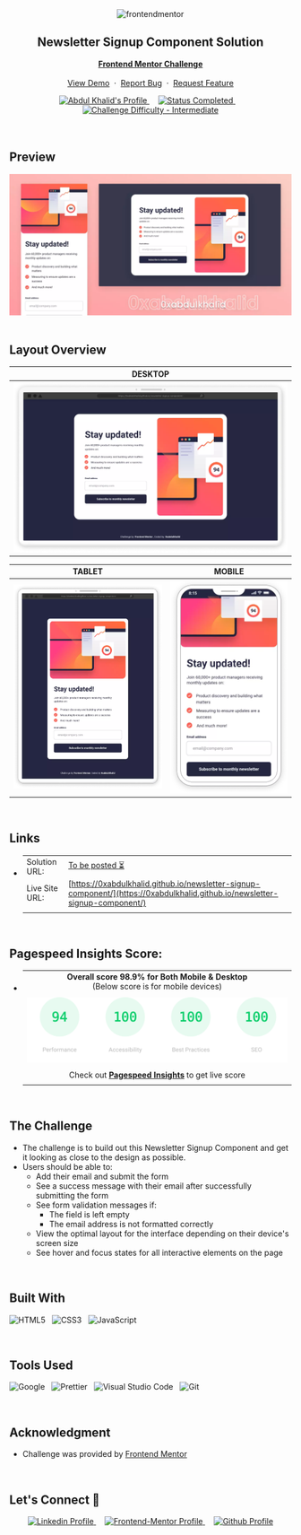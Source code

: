 <div align="center">

  <img src="https://www.frontendmentor.io/static/images/logo-mobile.svg" alt="frontendmentor" width="80">

  <h2 align="center">Newsletter Signup Component Solution</h2>
  <p align="center">
    <a href="https://www.frontendmentor.io/challenges/newsletter-signup-form-with-success-message-3FC1AZbNrv"><strong>Frontend Mentor Challenge</strong></a>
    <br />
    <br />
    <a href="https://0xabdulkhalid.github.io/newsletter-signup-component/">View Demo</a>
    &nbsp;·&nbsp;
    <a href="https://github.com/0xabdulkhalid/newsletter-signup-component/issues">Report Bug</a>
    &nbsp;·&nbsp;
    <a href="https://github.com/0xabdulkhalid/newsletter-signup-component/issues">Request Feature</a>
  </p>
</div>

<!-- Badges -->
<div align="center">
  <!-- Profiles -->
  <a href="https://www.frontendmentor.io/profile/0xabdulkhalid">
    <img src="https://img.shields.io/badge/Profile-0xAbdulKhalid-fefefe?style=for-the-badge&logo=frontendmentor" alt="Abdul Khalid's Profile">
  </a> &nbsp;&nbsp;&nbsp;

  <!-- Status -->
  <a href="#">
    <img src="https://img.shields.io/badge/Status-Completed-00CE80?style=for-the-badge" alt="Status Completed">
  </a> &nbsp;&nbsp;&nbsp;

  <!-- Difficulty -->
  <a href="https://www.frontendmentor.io/challenges?difficulties=1"  >
    <img src="https://img.shields.io/badge/Difficulty-Junior-AAD742?style=for-the-badge&logo=frontendmentor" alt="Challenge Difficulty - Intermediate">
  </a>

</div>
<br />
<br />



## **Preview**

<div align='center'>
<img src='./design/preview.webp' alt='Newsletter Signup Component solution preview image'>
</div>

<br>

## **Layout Overview**

| DESKTOP        |
| :-------------: |
| <img src='./design/desktop.webp' alt='desktop preview'>    |

| TABLET | MOBILE |
| :-----: | :-----: |
| <img src='./design/tablet.webp' width='580px' alt='tablet preview'> | <img src='./design/mobile.webp' alt='mobile preview'> |

<br>

## **Links**

- |||
  | :----- | :----- |
  | Solution URL: | [To be posted :hourglass_flowing_sand:](#link) |
  | Live Site URL: | [https://0xabdulkhalid.github.io/newsletter-signup-component/](https://0xabdulkhalid.github.io/newsletter-signup-component/) |
  |||

<br>

## Pagespeed Insights Score:
  
- ||
  | :-----: |
  |  <b>Overall score 98.9% for Both Mobile & Desktop</b><br>(Below score is for mobile devices) |
  | |
  | <img src='./images/pagespeed-insights-score.svg' alt='Scoreboard'> |
  | |
  | Check out [**Pagespeed Insights**](https://pagespeed.web.dev/analysis/https-0xabdulkhalid-github-io-newsletter-signup-component/bci2p5rimd?form_factor=mobile) to get live score |
  ||

<br>


## The Challenge

- The challenge is to build out this Newsletter Signup Component and get it looking as close to the design as possible.
- Users should be able to:
  - Add their email and submit the form
  - See a success message with their email after successfully submitting the form
  - See form validation messages if:
    - The field is left empty
    - The email address is not formatted correctly
  - View the optimal layout for the interface depending on their device's screen size
  - See hover and focus states for all interactive elements on the page


<br>


## **Built With**

 ![HTML5](https://img.shields.io/badge/html5-%23E34F26.svg?style=for-the-badge&logo=html5&logoColor=white) &nbsp; ![CSS3](https://img.shields.io/badge/css3-%231572B6.svg?style=for-the-badge&logo=css3&logoColor=white) &nbsp; ![JavaScript](https://img.shields.io/badge/ES6%20JavaScript%20-%23F7DF1E.svg?style=for-the-badge&logo=javascript&logoColor=black)


<br>

## **Tools Used**

![Google](https://img.shields.io/badge/google-DA4437?style=for-the-badge&logo=google&logoColor=white) &nbsp;  ![Prettier](https://img.shields.io/badge/prettier-1A2C34?style=for-the-badge&logo=prettier&logoColor=F7BA3E) &nbsp; ![Visual Studio Code](https://img.shields.io/badge/VS%20Code-0078d7.svg?style=for-the-badge&logo=visual-studio-code&logoColor=white) &nbsp; ![Git](https://img.shields.io/badge/Git-F05032?style=for-the-badge&logo=git&logoColor=white)

<br>

## **Acknowledgment**

- Challenge was provided by [Frontend Mentor](https://www.frontendmentor.io)

<br>

## **Let's Connect 👋**

<div align=center>

  <a href="https://linkedin.com/in/0xabdulkhalid" >
    <img src="https://img.shields.io/badge/linkedin%20Profile-%2300acee.svg?color=405DE6&style=for-the-badge&logo=linkedin&logoColor=white" alt="Linkedin Profile">
  </a>&nbsp;&nbsp;&nbsp;

  <a href="https://www.frontendmentor.io/profile/0xabdulkhalid" >
    <img src="https://img.shields.io/badge/FEM%20Profile-f8f9f8?style=for-the-badge&logo=Frontend-Mentor&logoColor=black" alt="Frontend-Mentor Profile">
  </a> &nbsp;&nbsp;&nbsp;

  <a href="https://www.github.com/0xabdulkhalid/" >
    <img src="https://img.shields.io/badge/Github%20Profile-131313?style=for-the-badge&logo=github&logoColor=white" alt="Github Profile">
  </a>

</div>

<br>
